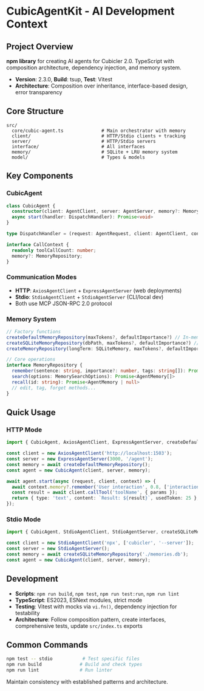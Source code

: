 # CubicAgentKit - AI Development Context

## Project Overview

**npm library** for creating AI agents for Cubicler 2.0. TypeScript with composition architecture, dependency injection, and memory system.

- **Version**: 2.3.0, **Build**: tsup, **Test**: Vitest
- **Architecture**: Composition over inheritance, interface-based design, error transparency

## Core Structure

```
src/
  core/cubic-agent.ts              # Main orchestrator with memory
  client/                          # HTTP/Stdio clients + tracking
  server/                          # HTTP/Stdio servers  
  interface/                       # All interfaces
  memory/                          # SQLite + LRU memory system
  model/                           # Types & models
```

## Key Components

### CubicAgent

```typescript
class CubicAgent {
  constructor(client: AgentClient, server: AgentServer, memory?: MemoryRepository)
  async start(handler: DispatchHandler): Promise<void>
}

type DispatchHandler = (request: AgentRequest, client: AgentClient, context: CallContext) => Promise<RawAgentResponse>

interface CallContext {
  readonly toolCallCount: number;
  memory?: MemoryRepository;
}
```

### Communication Modes

- **HTTP**: `AxiosAgentClient` + `ExpressAgentServer` (web deployments)
- **Stdio**: `StdioAgentClient` + `StdioAgentServer` (CLI/local dev)
- Both use MCP JSON-RPC 2.0 protocol

### Memory System

```typescript
// Factory functions
createDefaultMemoryRepository(maxTokens?, defaultImportance?) // In-memory SQLite
createSQLiteMemoryRepository(dbPath, maxTokens?, defaultImportance?) // File-based
createMemoryRepository(longTerm: SQLiteMemory, maxTokens?, defaultImportance?) // Custom

// Core operations
interface MemoryRepository {
  remember(sentence: string, importance?: number, tags: string[]): Promise<string>
  search(options: MemorySearchOptions): Promise<AgentMemory[]>
  recall(id: string): Promise<AgentMemory | null>
  // edit, tag, forget methods...
}
```

## Quick Usage

### HTTP Mode

```typescript
import { CubicAgent, AxiosAgentClient, ExpressAgentServer, createDefaultMemoryRepository } from 'cubicagentkit';

const client = new AxiosAgentClient('http://localhost:1503');
const server = new ExpressAgentServer(3000, '/agent');
const memory = await createDefaultMemoryRepository();
const agent = new CubicAgent(client, server, memory);

await agent.start(async (request, client, context) => {
  await context.memory?.remember('User interaction', 0.8, ['interaction']);
  const result = await client.callTool('toolName', { params });
  return { type: 'text', content: `Result: ${result}`, usedToken: 25 };
});
```

### Stdio Mode

```typescript
import { CubicAgent, StdioAgentClient, StdioAgentServer, createSQLiteMemoryRepository } from 'cubicagentkit';

const client = new StdioAgentClient('npx', ['cubicler', '--server']);
const server = new StdioAgentServer();
const memory = await createSQLiteMemoryRepository('./memories.db');
const agent = new CubicAgent(client, server, memory);
```

## Development

- **Scripts**: `npm run build`, `npm test`, `npm run test:run`, `npm run lint`
- **TypeScript**: ES2023, ESNext modules, strict mode
- **Testing**: Vitest with mocks via `vi.fn()`, dependency injection for testability
- **Architecture**: Follow composition pattern, create interfaces, comprehensive tests, update `src/index.ts` exports

## Common Commands

```bash
npm test -- stdio           # Test specific files
npm run build              # Build and check types
npm run lint               # Run linter
```

Maintain consistency with established patterns and architecture.
